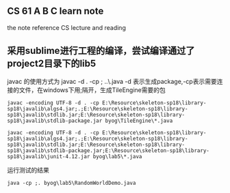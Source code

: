 ## CS 61 A B C learn note
the note reference CS lecture and reading
## 采用sublime进行工程的编译，尝试编译通过了project2目录下的lib5
javac 的使用方式为 javac -d . -cp ;  ..\\.java
-d 表示生成package,-cp表示需要连接的文件，在windows下用;隔开，生成TileEngine需要的包
```
javac -encoding UTF-8 -d . -cp E:\Resource\skeleton-sp18\library-sp18\javalib\algs4.jar;.;E:\Resource\skeleton-sp18\library-sp18\javalib\stdlib.jar;E:\Resource\skeleton-sp18\library-sp18\javalib\stdlib-package.jar byog\TileEngine\*.java 

javac -encoding UTF-8 -d . -cp E:\Resource\skeleton-sp18\library-sp18\javalib\algs4.jar;.;E:\Resource\skeleton-sp18\library-sp18\javalib\stdlib.jar;E:\Resource\skeleton-sp18\library-sp18\javalib\stdlib-package.jar;E:\Resource\skeleton-sp18\library-sp18\javalib\junit-4.12.jar byog\lab5\*.java 
```
运行测试的结果
```
java -cp ;. byog\lab5\RandomWorldDemo.java 

```


